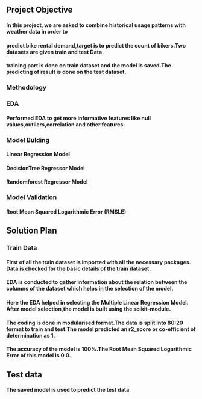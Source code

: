 ## Project Objective
#### In this project, we are asked to combine historical usage patterns with weather data in order to 
#### predict bike rental demand,target is to predict the count of bikers.Two datasets are given train and test Data.
#### training part is done on train dataset and the model is saved.The predicting of result is done on the test dataset.

### Methodology
### EDA
#### Performed EDA to get more informative features like null values,outliers,correlation and other features.

### Model Bulding
#### Linear Regression Model
#### DecisionTree Regressor Model
#### Randomforest Regressor Model

### Model Validation
#### Root Mean Squared Logarithmic Error (RMSLE)

## Solution Plan
### Train Data
#### First of all the train dataset is imported with all the necessary packages. Data is checked for the basic details of the train dataset. 
#### EDA is conducted to gather information about the relation between the columns of the dataset which helps in the selection of the model.
#### Here the EDA helped in selecting the Multiple Linear Regression Model. After model selection,the model is built using the scikit-module.
#### The coding is done in modularised format.The data is split into 80:20 format to train and test.The model predicted an r2_score or co-efficient of determination as 1.
#### The accuracy of the model is 100%.The Root Mean Squared Logarithmic Error of this model is 0.0.

## Test data
#### The saved model is used to predict the test data.



